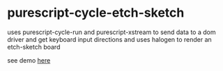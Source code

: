 # purescript-cycle-etch-sketch

uses purescript-cycle-run and purescript-xstream to send data to a dom driver and get keyboard input directions and uses halogen to render an etch-sketch board

see demo [here](https://justinwoo.github.io/purescript-cycle-etch-sketch/)
